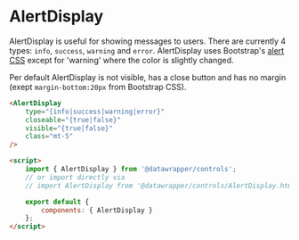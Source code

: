 # AlertDisplay

AlertDisplay is useful for showing messages to users. There are currently 4 types: `info`, `success`, `warning` and `error`. AlertDisplay uses Bootstrap's [alert CSS](https://getbootstrap.com/2.3.2/components.html#alerts) except for 'warning' where the color is slightly changed.

Per default AlertDisplay is not visible, has a close button and has no margin (exept `margin-bottom:20px` from Bootstrap CSS).

```html
<AlertDisplay
    type="{info|success|warning|error}"
    closeable="{true|false}"
    visible="{true|false}"
    class="mt-5"
/>

<script>
    import { AlertDisplay } from '@datawrapper/controls';
    // or import directly via
    // import AlertDisplay from '@datawrapper/controls/AlertDisplay.html';

    export default {
        components: { AlertDisplay }
    };
</script>
```
